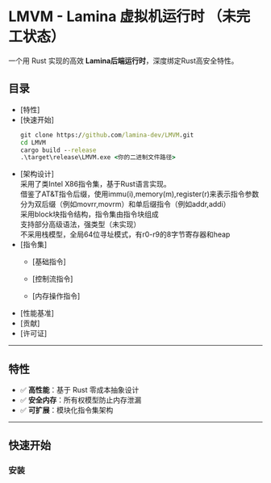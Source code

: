 # LMVM - Lamina 虚拟机运行时 （未完工状态）

<!--[![License: MIT](https://img.shields.io/badge/License-MIT-blue.svg)](LICENSE)-->

一个用 Rust 实现的高效 **Lamina后端运行时**，深度绑定Rust高安全特性。

## 目录
- [特性]
- [快速开始]
  ```bat
  git clone https://github.com/lamina-dev/LMVM.git
  cd LMVM
  cargo build --release
  .\target\release\LMVM.exe <你的二进制文件路径>
  ```
- [架构设计]<br>
  采用了类Intel X86指令集，基于Rust语言实现。<br>
  借鉴了AT&T指令后缀，使用immu(i),memory(m),register(r)来表示指令参数<br>
  分为双后缀（例如movrr,movrm）和单后缀指令（例如addr,addi）<br>
  采用block块指令结构，指令集由指令块组成<br>
  支持部分高级语法，强类型（未实现）<br>
  不采用栈模型，全局64位寻址模式，有r0-r9的8字节寄存器和heap<br>
- [指令集]
  - [基础指令]
     
  - [控制流指令]
  - [内存操作指令]
- [性能基准]
- [贡献]
- [许可证]

---

## 特性
- ✅ **高性能**：基于 Rust 零成本抽象设计
- ✅ **安全内存**：所有权模型防止内存泄漏
- ✅ **可扩展**：模块化指令集架构

---

## 快速开始


### 安装
